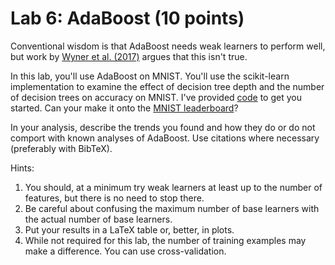 # Lab 6: AdaBoost (10 points)

Conventional wisdom is that AdaBoost needs weak learners to perform well, but work by [Wyner et al. (2017)](https://www.jmlr.org/papers/volume18/15-240/15-240.pdf) argues that this isn't true. 

In this lab, you'll use AdaBoost on MNIST.  You'll use the scikit-learn implementation to examine the effect of decision tree depth and the number of decision trees on accuracy on MNIST.  I've provided [code](https://github.com/acgrissom/courses/blob/master/2022-ml/labs/code/lab6.py) to get you started.  Can your make it onto the [MNIST leaderboard](https://paperswithcode.com/sota/image-classification-on-mnist)?  

In your analysis, describe the trends you found and how they do or do not comport with known analyses of AdaBoost.  Use citations where necessary (preferably with BibTeX).

Hints:

1. You should, at a minimum try weak learners at least up to the number of features, but there is no need to stop there.
2. Be careful about confusing the maximum number of base learners with the actual number of base learners. 
3. Put your results in a LaTeX table or, better, in plots.  
4. While not required for this lab, the number of training examples may make a difference.  You can use cross-validation.

